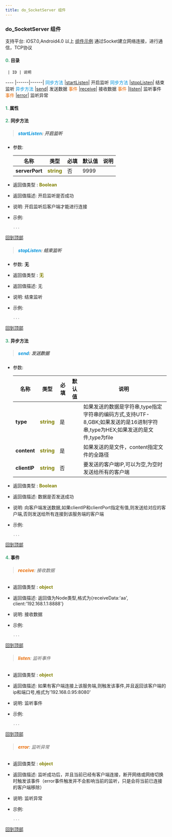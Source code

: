 ```yaml
---
title: do_SocketServer 组件
---
```


### do_SocketServer 组件

 支持平台: iOS7.0,Android4.0 以上
 [组件示例](https://github.com/do-api/docs-example/tree/master/source/view/do_SocketServer)
 通过Socket建立网络连接，进行通信，TCP协议

#### <font color ='#40A977'>**0.**</font> 目录

     | ID | 说明
---- |------|------|
<font color ='#0092db'>同步方法</font>  |[startListen](#startListen)| 开启监听
<font color ='#0092db'>同步方法</font>  |[stopListen](#stopListen)| 结束监听
<font color ='#0092db'>异步方法</font>  |[send](#send)| 发送数据
<font color ='#e96900'>事件</font>  |[receive](#receive)| 接收数据
<font color ='#e96900'>事件</font>  |[listen](#listen)| 监听事件
<font color ='#e96900'>事件</font>  |[error](#error)| 监听异常

#### <font color ='#40A977'>**1.**</font> 属性

#### <font color ='#40A977'>**2.**</font> 同步方法

>##### <span id=startListen><font color ='#0092db'>**startListen**</font></span>: 开启监听

- 参数:

  名称 | 类型 |必填|默认值|说明
  ---- |-------------  |--------------|--------|------
  **serverPort** |<font color ='#808000'>**string**</font> | 否 | 9999|
- 返回值类型 : <font color ='#808000'>**Boolean**</font>
- 返回值描述: 开启监听是否成功
- 说明: 开启监听后客户端才能进行连接
- 示例:

  ```javascript
  ...

  ```

[回到顶部](#top)

>##### <span id=stopListen><font color ='#0092db'>**stopListen**</font></span>: 结束监听

- 参数: **无**
- 返回值类型 : <font color ='#808000'>**无**</font>
- 返回值描述: 无
- 说明: 结束监听
- 示例:

  ```javascript
  ...

  ```

[回到顶部](#top)

#### <font color ='#40A977'>**3.**</font> 异步方法

>##### <span id=send><font color ='#0092db'>**send**</font></span>: 发送数据

- 参数:

  名称 | 类型 |必填|默认值|说明
  ---- |-------------  |--------------|--------|------
  **type** |<font color ='#808000'>**string**</font> | 是 | |如果发送的数据是字符串,type指定字符串的编码方式,支持UTF-8,GBK;如果发送的是16进制字符串,type为HEX;如果发送的是文件,type为file
  **content** |<font color ='#808000'>**string**</font> | 是 | |如果发送的是文件，content指定文件的全路径
  **clientIP** |<font color ='#808000'>**string**</font> | 否 | |要发送的客户端IP,可以为空,为空时发送给所有的客户端
- 返回值类型 : <font color ='#808000'>**Boolean**</font>
- 返回值描述: 数据是否发送成功
- 说明: 向客户端发送数据,如果clientIP和clientPort指定有值,则发送给对应的客户端,否则发送给所有连接到该服务端的客户端
- 示例:

  ```javascript
  ...

  ```

[回到顶部](#top)


#### <font color ='#40A977'>**4.**</font> 事件

>###### <span id=receive><font color ='#e96900'>**receive**</font></span>: 接收数据

- 返回值类型 : <font color ='#808000'>**object**</font>
- 返回值描述: 返回值为Node类型,格式为{receiveData:'aa', client:'192.168.1.1:8888'}
- 说明: 接收数据
- 示例:

  ```javascript
  ...

  ```

[回到顶部](#top)

>###### <span id=listen><font color ='#e96900'>**listen**</font></span>: 监听事件

- 返回值类型 : <font color ='#808000'>**object**</font>
- 返回值描述: 如果有客户端连接上该服务端,则触发该事件,并且返回该客户端的ip和端口号,格式为'192.168.0.95:8080'
- 说明: 监听事件
- 示例:

  ```javascript
  ...

  ```

[回到顶部](#top)

>###### <span id=error><font color ='#e96900'>**error**</font></span>: 监听异常

- 返回值类型 : <font color ='#808000'>**object**</font>
- 返回值描述: 监听成功后，并且当前已经有客户端连接，断开网络或网络切换时触发该事件（error事件触发并不会影响当前的监听，只是会将当前已连接的客户端移除）
- 说明: 监听异常
- 示例:

  ```javascript
  ...

  ```

[回到顶部](#top)


